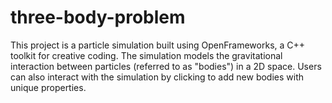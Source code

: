# three-body-problem
This project is a particle simulation built using OpenFrameworks, a C++ toolkit for creative coding. The simulation models the gravitational interaction between particles (referred to as "bodies") in a 2D space. Users can also interact with the simulation by clicking to add new bodies with unique properties.
